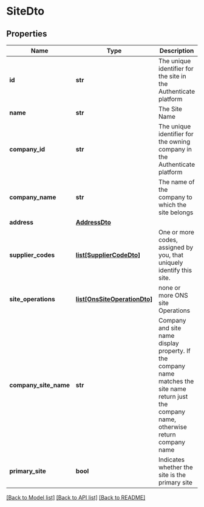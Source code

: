# SiteDto

## Properties
Name | Type | Description | Notes
------------ | ------------- | ------------- | -------------
**id** | **str** | The unique identifier for the site in the Authenticate platform | [optional] 
**name** | **str** | The Site Name | [optional] 
**company_id** | **str** | The unique identifier for the owning company in the Authenticate platform | [optional] 
**company_name** | **str** | The name of the company to which the site belongs | [optional] 
**address** | [**AddressDto**](AddressDto.md) |  | [optional] 
**supplier_codes** | [**list[SupplierCodeDto]**](SupplierCodeDto.md) | One or more codes, assigned by you, that uniquely identify this site. | [optional] 
**site_operations** | [**list[OnsSiteOperationDto]**](OnsSiteOperationDto.md) | none or more ONS site Operations | [optional] 
**company_site_name** | **str** | Company and site name display property. If the company name matches the site name return just the company name,  otherwise return company name | site name | [optional] 
**primary_site** | **bool** | Indicates whether the site is the primary site | [optional] 

[[Back to Model list]](../README.md#documentation-for-models) [[Back to API list]](../README.md#documentation-for-api-endpoints) [[Back to README]](../README.md)

